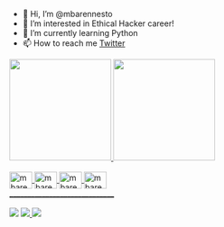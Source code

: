 - 👋 Hi, I’m @mbarennesto
- 👀 I’m interested in Ethical Hacker career!
- 🌱 I’m currently learning Python
- 📫 How to reach me [Twitter](https://twitter.com/syouranyz)

<div>
  <a href="https://github.com/mbarennesto">
  <img height="180em" src="https://github-readme-stats.vercel.app/api?username=mbarennesto&show_icons=true&theme=dark&include_all_commits=true&count_private=true"/>
  <img height="180em" src="https://github-readme-stats.vercel.app/api/top-langs/?username=mbarennesto&layout=compact&langs_count=7&theme=dark"/>
</div>
<div style="display: inline_block"><br>
   <img align="center" alt="mbare-linux" height="30" width="40" src="https://cdn.jsdelivr.net/gh/devicons/devicon/icons/linux/linux-original.svg" />
   <img align="center" alt="mbare-github" height="30" width="40" src="https://cdn.jsdelivr.net/gh/devicons/devicon/icons/github/github-original.svg" />
   <img align="center" alt="mbare-canva" height="30" width="40" src="https://cdn.jsdelivr.net/gh/devicons/devicon/icons/canva/canva-original.svg" />
   <img align="center" alt="mbare-vscode" height="30" width="40" src="https://cdn.jsdelivr.net/gh/devicons/devicon/icons/vscode/vscode-original.svg" />
</div>   
_____________________________<br><br>

<div>
   <a href = "mailto: erne.dima@gmail.com"> <img src= "https://img.shields.io/badge/Gmail-D14836?style=for-the-badge&logo=gmail&logoColor=white"></a>
   <a href = "https://www.linkedin.com/in/mbarennesto/"> <img src = "https://img.shields.io/badge/LinkedIn-0077B5?style=for-the-badge&logo=linkedin&logoColor=white"</a>
   <a href = "https://www.instagram.com/mbare_ennestoo/"> <img src = "https://img.shields.io/badge/Instagram-E4405F?style=for-the-badge&logo=instagram&logoColor=white"></a>
    
          
</div> 


<!---
syoeye/syoeye is a ✨ special ✨ repository because its `README.md` (this file) appears on your GitHub profile.
You can click the Preview link to take a look at your changes.
--->
